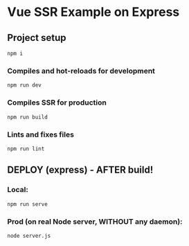 # Vue SSR Example on Express

## Project setup
```
npm i
```

### Compiles and hot-reloads for development
```
npm run dev
```

### Compiles SSR for production
```
npm run build
```

### Lints and fixes files
```
npm run lint
```


## DEPLOY (express) - AFTER build!

### Local: 
```
npm run serve
```

### Prod (on real Node server, WITHOUT any daemon): 
```
node server.js
```
